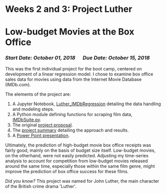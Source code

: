 # Weeks 2 and 3: Project Luther
# Low-budget Movies at the Box Office

### _Start Date: October 01, 2018_ &emsp; _Due Date: October 15, 2018_

This was the first individual project for the boot camp, centered on development of a linear regression model.  I chose to examine box office sales data for movies using data from the Internet Movie Database (IMDb.com).

The elements of the project are:  
1. A Jupyter Notebook, [Luther_IMDbRegression](IMDb_Regression.ipynb) detailing the data handling and modeling steps.
2. A Python module defining functions for scraping film data, [IMDbSuite.py](IMDbSuite.py).
3. The original [project proposal](Project2_Proposal.pdf).
4. The [project summary](Project2_Summary.pdf) detailing the approach and results.
5. A [Power Point presentation](Project2_Presentation.pptx).

Ultimately, the prediction of high-budget movie box office receipts was fairly good, mainly on the basis of budget size itself. Low-budget movies, on the otherhand, were not easily predicted. Adjusting my time-series analysis to account for competition from low-budget movies released around the same time, especially those within the same film genre, might improve the prediction of box office success for these films.

_Did you know?_  This project was named for John Luther, the main character of the British crime drama 'Luther'.
